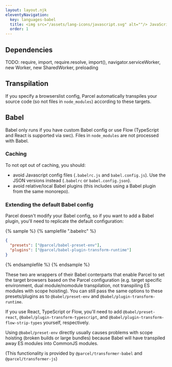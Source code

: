 ```yaml
---
layout: layout.njk
eleventyNavigation:
  key: languages-babel
  title: <img src="/assets/lang-icons/javascript.svg" alt=""/> JavaScript (Babel)
  order: 1
---
```


## Dependencies

TODO: require, import, require.resolve, import(), navigator.serviceWorker, new Worker, new SharedWorker, preloading

## Transpilation

If you specify a browserslist config, Parcel automatically transpiles your source code (so not files in `node_modules`) according to these targets.

## Babel

Babel only runs if you have custom Babel config or use Flow (TypeScript and React is supported via swc). Files in `node_modules` are not processed with Babel.

### Caching

To not opt out of caching, you should:

- avoid Javascript config files (`.babelrc.js` and `babel.config.js`). Use the JSON versions instead (`.babelrc` or `babel.config.json`).
- avoid relative/local Babel plugins (this includes using a Babel plugin from the same monorepo).

### Extending the default Babel config

Parcel doesn't modify your Babel config, so if you want to add a Babel plugin, you'll need to replicate the default configuration:

{% sample %}
{% samplefile ".babelrc" %}

```json
{
  "presets": ["@parcel/babel-preset-env"],
  "plugins": ["@parcel/babel-plugin-transform-runtime"]
}
```

{% endsamplefile %}
{% endsample %}

These two are wrappers of their Babel conterparts that enable Parcel to set the target browsers based on the Parcel configuration (e.g. target specific environment, dual module/nomodule transpilation, not transpiling ES modules with scope hoisting). You can still pass the same options to these presets/plugins as to `@babel/preset-env` and `@babel/plugin-transform-runtime`.

If you use React, TypeScript or Flow, you'll need to add `@babel/preset-react`, `@babel/plugin-transform-typescript`, and `@babel/plugin-transform-flow-strip-types` yourself, respectively.

Using `@babel/preset-env` directly usually causes problems with scope hoisting (broken builds or large bundles) because Babel will have transpiled away ES modules into CommonJS modules.

(This functionality is provided by `@parcel/transformer-babel` and `@parcel/transformer-js`)
